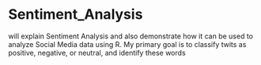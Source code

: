 # Sentiment_Analysis
will explain Sentiment Analysis and also demonstrate how it can be used to analyze Social Media data using R. My primary goal is to classify twits as positive, negative, or neutral, and identify these words
